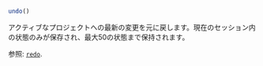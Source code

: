 ```julia
undo()
```

アクティブなプロジェクトへの最新の変更を元に戻します。現在のセッション内の状態のみが保存され、最大50の状態まで保持されます。

参照: [`redo`](@ref).
